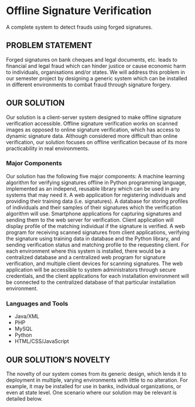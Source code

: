 # Offline Signature Verification

A complete system to detect frauds using forged signatures.

## PROBLEM STATEMENT
Forged signatures on bank cheques and legal documents, etc. leads to financial and legal fraud which can hinder justice or cause economic harm to individuals, organisations and/or states. We will address this problem in our semester project by designing a generic system which can be installed in different environments to combat fraud through signature forgery.

## OUR SOLUTION
Our solution is a client-server system designed to make offline signature verification accessible. Offline signature verification works on scanned images as opposed to online signature verification, which has access to dynamic signature data. Although considered more difficult than online verification, our solution focuses on offline verification because of its more practicability in real environments.

### Major Components
Our solution has the following five major components: A machine learning algorithm for verifying signatures offline in Python programming language, implemented as an independ, reusable library which can be used in any systems that may need it. A web application for registering individuals and providing their training data (i.e. signatures). A database for storing profiles of individuals and their samples of their signatures which the verification algorithm will use. Smartphone applications for capturing signatures and sending them to the web server for verification. Client application will display profile of the matching individual if the signature is verified. A web program for receiving scanned signatures from client applications, verifying the signature using training data in database and the Python library, and sending verification status and matching profile to the requesting client. For each environment where this system is installed, there would be a centralized database and a centralized web program for signature verification, and multiple client devices for scanning signatures. The web application will be accessible to system administrators through secure credentials, and the client applications for each installation environment will be connected to the centralized database of that particular installation environment.

### Languages and Tools
- Java/XML
- PHP
- MySQL
- Python
- HTML/CSS/JavaScript

## OUR SOLUTION’S NOVELTY
The novelty of our system comes from its generic design, which lends it to deployment in multiple, varying environments with little to no alteration. For example, it may be installed for use in banks, individual organizations, or even at state level. One scenario where our solution may be relevant is detailed below.
